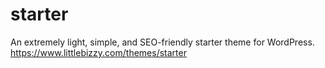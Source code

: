 # starter
An extremely light, simple, and SEO-friendly starter theme for WordPress. https://www.littlebizzy.com/themes/starter
